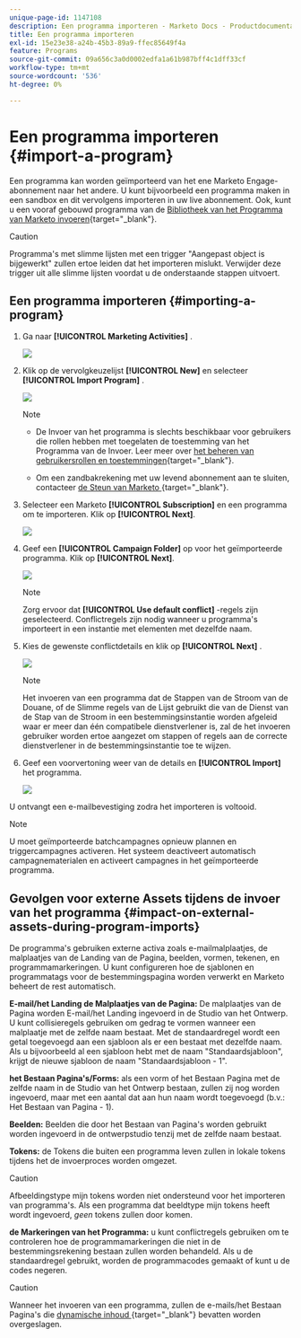 ```yaml
---
unique-page-id: 1147108
description: Een programma importeren - Marketo Docs - Productdocumentatie
title: Een programma importeren
exl-id: 15e23e38-a24b-45b3-89a9-ffec85649f4a
feature: Programs
source-git-commit: 09a656c3a0d0002edfa1a61b987bff4c1dff33cf
workflow-type: tm+mt
source-wordcount: '536'
ht-degree: 0%

---
```


# Een programma importeren {#import-a-program}

Een programma kan worden geïmporteerd van het ene Marketo Engage-abonnement naar het andere. U kunt bijvoorbeeld een programma maken in een sandbox en dit vervolgens importeren in uw live abonnement. Ook, kunt u een vooraf gebouwd programma van de [&#x200B; Bibliotheek van het Programma van Marketo invoeren &#x200B;](/help/marketo/product-docs/core-marketo-concepts/programs/program-library/program-import-library-overview.md){target="_blank"}.

>[!CAUTION]
>
>Programma&#39;s met slimme lijsten met een trigger &quot;Aangepast object is bijgewerkt&quot; zullen ertoe leiden dat het importeren mislukt. Verwijder deze trigger uit alle slimme lijsten voordat u de onderstaande stappen uitvoert.

## Een programma importeren {#importing-a-program}

1. Ga naar **[!UICONTROL Marketing Activities]** .

   ![](assets/import-a-program-1.png)

1. Klik op de vervolgkeuzelijst **[!UICONTROL New]** en selecteer **[!UICONTROL Import Program]** .

   ![](assets/import-a-program-2.png)

   >[!NOTE]
   >
   >* De Invoer van het programma is slechts beschikbaar voor gebruikers die rollen hebben met toegelaten de toestemming van het Programma van de Invoer. Leer meer over [&#x200B; het beheren van gebruikersrollen en toestemmingen &#x200B;](/help/marketo/product-docs/administration/users-and-roles/managing-user-roles-and-permissions.md){target="_blank"}.
   >
   >* Om een zandbakrekening met uw levend abonnement aan te sluiten, contacteer [&#x200B; de Steun van Marketo &#x200B;](https://nation.marketo.com/t5/Support/ct-p/Support){target="_blank"}.

1. Selecteer een Marketo **[!UICONTROL Subscription]** en een programma om te importeren. Klik op **[!UICONTROL Next]**.

   ![](assets/import-a-program-3.png)

1. Geef een **[!UICONTROL Campaign Folder]** op voor het geïmporteerde programma. Klik op **[!UICONTROL Next]**.

   ![](assets/import-a-program-4.png)

   >[!NOTE]
   >
   >Zorg ervoor dat **[!UICONTROL Use default conflict]** -regels zijn geselecteerd. Conflictregels zijn nodig wanneer u programma&#39;s importeert in een instantie met elementen met dezelfde naam.

1. Kies de gewenste conflictdetails en klik op **[!UICONTROL Next]** .

   ![](assets/import-a-program-5.png)

   >[!NOTE]
   >
   >Het invoeren van een programma dat de Stappen van de Stroom van de Douane, of de Slimme regels van de Lijst gebruikt die van de Dienst van de Stap van de Stroom in een bestemmingsinstantie worden afgeleid waar er meer dan één compatibele dienstverlener is, zal de het invoeren gebruiker worden ertoe aangezet om stappen of regels aan de correcte dienstverlener in de bestemmingsinstantie toe te wijzen.

1. Geef een voorvertoning weer van de details en **[!UICONTROL Import]** het programma.

   ![](assets/import-a-program-6.png)

U ontvangt een e-mailbevestiging zodra het importeren is voltooid.

>[!NOTE]
>
>U moet geïmporteerde batchcampagnes opnieuw plannen en triggercampagnes activeren. Het systeem deactiveert automatisch campagnematerialen en activeert campagnes in het geïmporteerde programma.

## Gevolgen voor externe Assets tijdens de invoer van het programma {#impact-on-external-assets-during-program-imports}

De programma&#39;s gebruiken externe activa zoals e-mailmalplaatjes, de malplaatjes van de Landing van de Pagina, beelden, vormen, tekenen, en programmamarkeringen. U kunt configureren hoe de sjablonen en programmatags voor de bestemmingspagina worden verwerkt en Marketo beheert de rest automatisch.

**E-mail/het Landing de Malplaatjes van de Pagina:** De malplaatjes van de Pagina worden E-mail/het Landing ingevoerd in de Studio van het Ontwerp. U kunt collisieregels gebruiken om gedrag te vormen wanneer een malplaatje met de zelfde naam bestaat. Met de standaardregel wordt een getal toegevoegd aan een sjabloon als er een bestaat met dezelfde naam. Als u bijvoorbeeld al een sjabloon hebt met de naam &quot;Standaardsjabloon&quot;, krijgt de nieuwe sjabloon de naam &quot;Standaardsjabloon - 1&quot;.

**het Bestaan Pagina&#39;s/Forms:** als een vorm of het Bestaan Pagina met de zelfde naam in de Studio van het Ontwerp bestaan, zullen zij nog worden ingevoerd, maar met een aantal dat aan hun naam wordt toegevoegd (b.v.: Het Bestaan van Pagina - 1).

**Beelden:** Beelden die door het Bestaan van Pagina&#39;s worden gebruikt worden ingevoerd in de ontwerpstudio tenzij met de zelfde naam bestaat.

**Tokens:** de Tokens die buiten een programma leven zullen in lokale tokens tijdens het de invoerproces worden omgezet.

>[!CAUTION]
>
>Afbeeldingstype mijn tokens worden niet ondersteund voor het importeren van programma&#39;s. Als een programma dat beeldtype mijn tokens heeft wordt ingevoerd, _geen_ tokens zullen door komen.

**de Markeringen van het Programma:** u kunt conflictregels gebruiken om te controleren hoe de programmamarkeringen die niet in de bestemmingsrekening bestaan zullen worden behandeld. Als u de standaardregel gebruikt, worden de programmacodes gemaakt of kunt u de codes negeren.

>[!CAUTION]
>
>Wanneer het invoeren van een programma, zullen de e-mails/het Bestaan Pagina&#39;s die [&#x200B; dynamische inhoud &#x200B;](/help/marketo/product-docs/personalization/segmentation-and-snippets/segmentation/understanding-dynamic-content.md){target="_blank"} bevatten worden overgeslagen.
